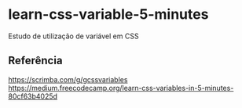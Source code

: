 # learn-css-variable-5-minutes
Estudo de utilização de variável em CSS

## Referência
https://scrimba.com/g/gcssvariables
https://medium.freecodecamp.org/learn-css-variables-in-5-minutes-80cf63b4025d